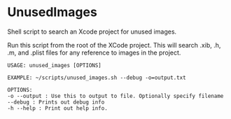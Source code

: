 UnusedImages
============

Shell script to search an Xcode project for unused images.

Run this script from the root of the XCode project.
This will search .xib, .h, .m, and .plist files for any reference to images in the project.

```
USAGE: unused_images [OPTIONS]

EXAMPLE: ~/scripts/unused_images.sh --debug -o=output.txt

OPTIONS:
-o --output : Use this to output to file. Optionally specify filename
--debug : Prints out debug info
-h --help : Print out help info.
```
